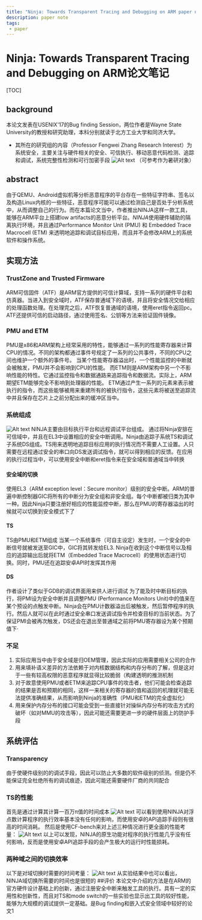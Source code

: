 ```yaml
---
title: "Ninja: Towards Transparent Tracing and Debugging on ARM paper note"
description: paper note
tags:
 - paper
---
```

# Ninja: Towards Transparent Tracing and Debugging on ARM论文笔记

[TOC]
## background
本论文发表在USENIX'17的Bug finding Session，两位作者是Wayne State University的教授和研究助理，本科分别就读于北方工业大学和同济大学。
- 其所在的研究组的内容（Professor Fengwei Zhang Research Interest）为系统安全，主要关注与硬件相关的安全、可信执行、移动恶意代码检测、追踪和调试，系统完整性检测和可行加密手段
![Alt text](./1512980535104.png)
（可参考作为暑研对象）

## abstract
由于QEMU、Android虚拟机等分析恶意程序的平台存在一些特征字符串、签名以及构造Linux内核的一些特征，恶意程序可能可以通过检测自己是否处于分析系统中，从而调整自己的行为。而在本篇论文当中，作者推出NINJA这样一款工具，能够在ARM平台上搭建low artifacts的恶意分析平台。*NINJA*使用硬件辅助的隔离执行环境，并且通过Performance Monitor Unit (PMU) 和 Embedded Trace Macrocell (ETM) 来透明地追踪和调试目标应用，而且并不会修改ARM上的系统软件和操作系统。
## 实现方法
### TrustZone and Trusted Firmware
ARM可信固件（ATF）是ARM官方提供的可信计算域，支持一系列的硬件平台和仿真器。当进入到安全域时，ATF保存普通域下的语境，并且将安全情况交给相应的处理函数处理。在处理完之后，ATF恢复普通域的语境，使用eret指令返回pc。ATF还提供可信的启动路径，通过使用签名、公钥等方法来验证固件镜像。
###  PMU and ETM
PMU是x86和ARM架构上经常采用的特性，能够通过一系列的性能寄存器来计算CPU的情况。不同的架构都通过事件号规定了一系列的公共事件，不同的CPU之间也维护一个额外的事件号。
当某个性能寄存器溢出时，一个性能监控的中断就会被触发，PMU并不会影响到CPU的性能。
而ETM则是ARM架构中另一个不影响性能的特性。它通过监控指令和数据通路来追踪指令和数据流。实际上，ARM期望ETM能够完全不影响到处理器的性能。
ETM通过产生一系列的元素来表示被执行的指令，而这些能够被用来重建所有的被执行指令，这些元素将被送至追踪流中并且保存在芯片上之前分配出来的缓冲区当中。
### 系统组成
![Alt text](./1512977236040.png)
NINJA主要由目标执行平台和远程调试平台组成。
通过将Ninja安排在可信域中，并且在EL3中设置相应的安全中断调用。Ninja由追踪子系统TS和调试子系统DS组成。TS用来透明地追踪目标应用的执行情况而不需要人工设置。人只需要在远程通过安全的串口向DS发送调试指令，就可以得到相应的反馈。在应用的执行过程当中，可以使用安全中断和eret指令来在安全域和普通域当中转换
#### 安全域的切换
使用EL3（ARM exception level：Secure monitor）级别的安全中断。ARM的普遍中断控制器GIC将所有的中断分为安全组和非安全组。每个中断都被归类为其中一种。因此Ninja只要注册好相应的性能监控中断，那么在PMU的寄存器溢出的时候就可以切换到安全模式下了
#### TS
TS由PMU和ETM组成
当某一个系统事件（可自主设定）发生时，一个安全的中断信号就被发送至GIC中，GIC将其转发给EL3. Ninja在收到这个中断信号以及相应的追踪输出后就将ETM（Embedded Trace Macrocell）的使用状态进行切换。同时，PMU还在追踪安卓API时发挥其作用
#### DS
作者设计了类似于GDB的调试界面用来供人进行调试
为了能及时中断目标的执行，将PMI设为安全中断并且调整PMU (Performance Monitors Unit)中的值来在某个预设的点触发中断。Ninja会在PMU计数器溢出后被触发，然后暂停程序的执行。然后人就可以在此时通过安全串口发送调试指令并检查目标的当前状态。为了保证PMI会被再次触发，DS还会在退出至普通域之前将PMU寄存器设为某个预期值下·

### 不足
1. 实际应用当中由于安全域是归OEM管理，因此实际的应用需要相关公司的合作
2. 用来填补语义差异的方法依赖于对内核数据结构和内存分布的了解，但是这对于一些有较高权限的恶意程序就显得比较脆弱（构建透明的推测机制
3. 对于故意使用PMU或者ETM来追踪CPU事件的攻击者，他们可能会检查追踪的结果是否和预期的相同，这样一来相关的寄存器的值和返回的机理就可能无法提供准确结果，从而影响到Ninja的准确性（PMU和ETM的完全虚拟化）
4. 用来保护内存分布的接口可能会受到一些直接针对操纵内存分布的攻击方式的破坏（如对MMU的攻击等），因此可能还需要更进一步的硬件层面上的防护手段

## 系统评估
### Transparency
由于使硬件级别的的调试手段，因此可以防止大多数的软件级别的侦测。但是仍不能保证完全杜绝所有的调试痕迹，因此可能还需要硬件厂商的共同配合
### TS的性能
首先是通过计算其计算一百万π值的时间成本
![Alt text](./1514443841869.png)
可以看到使用NINJA对浮点数计算程序的执行效率基本没有任何的影响，而使用安卓的API追踪手段则有很高的时间消耗。
然后是使用CF-bench来对上述三种情况进行更全面的性能考量：
![Alt text](./1514443861118.png)
以上可以发现，NINJA的原生功能对程序的执行性能几乎没有任何影响，反而是使用安卓API追踪手段的会产生极大的运行时性能损耗。
### 两种域之间的切换效率
以下是对域切换时需要的时间考量：
![Alt text](./1514443898322.png)
从实验结果中也可以看出，NINJA域切换所需要的时间也是很短的
##评价
本论文中介绍的方法是在ARM的官方硬件设计基础上的创新，通过注册安全中断来触发工具的执行。具有一定的实用性和创新性，而且对TS和mode switch的一些实验也显示出工具的较好性能，能够为大规模的调试提供一定基础。是Bug finding和嵌入式安全领域中较好的论文1